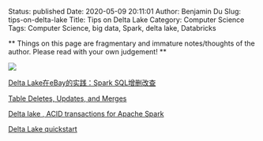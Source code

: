 Status: published
Date: 2020-05-09 20:11:01
Author: Benjamin Du
Slug: tips-on-delta-lake
Title: Tips on Delta Lake
Category: Computer Science
Tags: Computer Science, big data, Spark, delta lake, Databricks

**
Things on this page are fragmentary and immature notes/thoughts of the author.
Please read with your own judgement!
**

![](https://miro.medium.com/max/1400/1*EQsNOZqNPsx5eelVJRh9jQ.png)


[Delta Lake在eBay的实践：Spark SQL增删改查](https://www.slidestalk.com/w/137)

[Table Deletes, Updates, and Merges](https://docs.delta.io/0.4.0/delta-update.html)

[Delta lake , ACID transactions for Apache Spark](https://medium.com/@achilleus/delta-lake-acid-transactions-for-apache-spark-2bf3d919cda)

[Delta Lake quickstart](https://docs.databricks.com/delta/quick-start.html)

